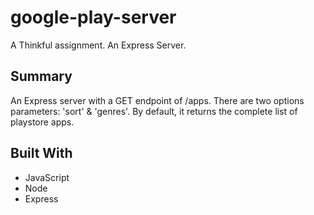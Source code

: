 # google-play-server

A Thinkful assignment. An Express Server.

## Summary

An Express server with a GET endpoint of /apps. There are two options parameters: 'sort' & 'genres'. By default, it returns the complete list of playstore apps.

## Built With

* JavaScript
* Node
* Express

